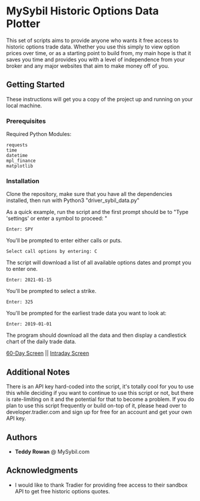 # MySybil Historic Options Data Plotter

This set of scripts aims to provide anyone who wants it free access to historic options trade data. Whether you use this simply to view option prices over time, or as a starting point to build from, my main hope is that it saves you time and provides you with a level of independence from your broker and any major websites that aim to make money off of you.


## Getting Started

These instructions will get you a copy of the project up and running on your local machine.

### Prerequisites

Required Python Modules:
```
requests
time
datetime
mpl_finance
matplotlib
```

### Installation

Clone the repository, make sure that you have all the dependencies installed, then run with Python3 "driver_sybil_data.py"

As a quick example, run the script and the first prompt should be to "Type 'settings' or enter a symbol to proceed: "

```
Enter: SPY
```

You'll be prompted to enter either calls or puts.

```
Select call options by entering: C
```

The script will download a list of all available options dates and prompt you to enter one.
```
Enter: 2021-01-15
```

You'll be prompted to select a strike.
```
Enter: 325
```

You'll be prompted for the earliest trade data you want to look at:
```
Enter: 2019-01-01
```

The program should download all the data and then display a candlestick chart of the daily trade data.

[60-Day Screen](https://gitlab.com/teddyrowan/python-tradier/blob/master/screens/spy_315c_12202019_60day.png)
 || 
[Intraday Screen](https://gitlab.com/teddyrowan/python-tradier/blob/master/screens/spy_315c_12202019_intraday_nov26.png)

## Additional Notes

There is an API key hard-coded into the script, it's totally cool for you to use this while deciding if you want to continue to use this script or not, but there is rate-limiting on it and the potential for that to become a problem. If you do plan to use this script frequently or build on-top of it, please head over to developer.tradier.com and sign up for free for an account and get your own API key.

## Authors

* **Teddy Rowan** @  MySybil.com

## Acknowledgments

* I would like to thank Tradier for providing free access to their sandbox API to get free historic options quotes.
